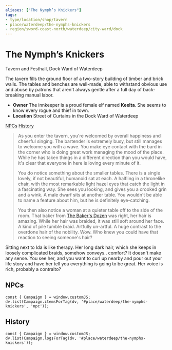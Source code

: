 ```yaml
---
aliases: ["The Nymph’s Knickers"]
tags: 
- type/location/shop/tavern
- place/waterdeep/the-nymphs-knickers
- region/sword-coast-north/waterdeep/city-ward/dock
---
```

# The Nymph’s Knickers
<span class="subhead">Tavern and Festhall, Dock Ward of Waterdeep</span>

The tavern fills the ground floor of a two-story building of timber and brick walls. The tables and benches are well-made, able to withstand obvious use and abuse by patrons that aren't always gentle after a full day of back-breaking manual labor.

- **Owner** The innkeeper is a proud female elf named **Keelta**. She seems to know every rogue and thief in town.
- **Location** Street of Curtains in the Dock Ward of Waterdeep

<span class="nav">[NPCs](#NPCs) [History](#History)</span>

> As you enter the tavern, you're welcomed by overall happiness and cheerful singing. The bartender is extremely busy, but still manages to welcome you with a wave. You make eye contact with the bard in the corner who is doing great work managing the mood of the place. While he has taken things in a different direction than you would have, it's clear that everyone in here is loving every minute of it.
> 
> You do notice something about the smaller tables. There is a single lovely, if not beautiful, humanoid sat at each. A halfling in a thronelike chair, with the most remarkable light hazel eyes that catch the light in a fascinating way. She sees you looking, and gives you a crooked grin and a wink. A male dwarf sits at another table. You wouldn't be able to name a feature about him, but he is definitely eye-catching.
>  
> You then also notice a woman at a quieter table off to the side of the room. That baker from [The Baker's Dozen](the-bakers-dozen.md) was right, her hair is amazing. While her hair was braided, it was still soft around her face. A kind of pile tumble braid. Artfully un-artful. A huge contrast to the overdone hair of the nobility. Wow. Who knew you could have that reaction to seeing someone's hair? 

Sitting next to Ida is like therapy. Her long dark hair, which she keeps in loosely complicated braids, somehow conveys.. comfort? It doesn't make any sense. You see her, and you want to curl up nearby and pour out your life story and have her tell you everything is going to be great. Her voice is rich, probably a contralto?

## NPCs

```dataviewjs
const { Campaign } = window.customJS;
dv.list(Campaign.itemsForTag(dv, '#place/waterdeep/the-nymphs-knickers', 'npc'));
```

## History
```dataviewjs
const { Campaign } = window.customJS;
dv.list(Campaign.logsForTag(dv, '#place/waterdeep/the-nymphs-knickers'));
```